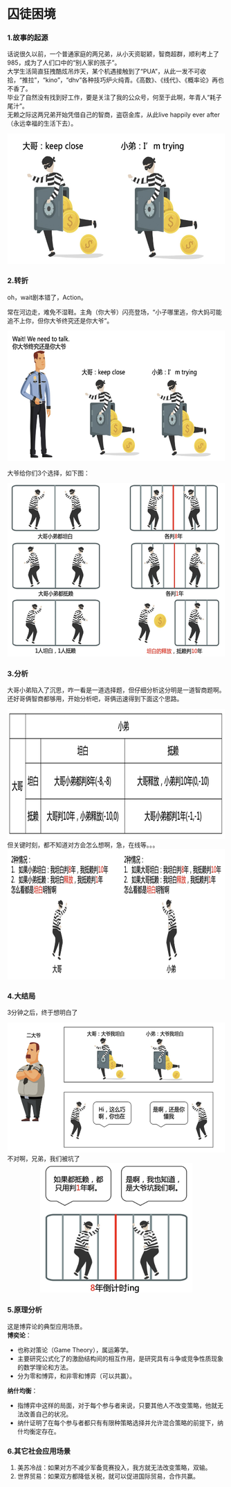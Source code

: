 # 囚徒困境

### 1.故事的起源
话说很久以前，一个普通家庭的两兄弟，从小天资聪颖，智商超群，顺利考上了985，成为了人们口中的“别人家的孩子”。  
大学生活简直狂拽酷炫吊炸天，某个机遇接触到了“PUA”，从此一发不可收拾，“推拉”，“kino”，“dhv”各种技巧炉火纯青。《高数》、《线代》、《概率论》再也不香了。  
毕业了自然没有找到好工作，要是关注了我的公众号，何至于此啊，年青人“耗子尾汁”。  
无赖之际这两兄弟开始凭借自己的智商，盗窃金库，从此live happily ever after（永远幸福的生活下去）。
<div align=center><img src="img-prisoner/prisoner-1.jpg" style="height: 300px;"></div>

### 2.转折
oh，wait剧本错了，Action。 

常在河边走，难免不湿鞋。主角（你大爷）闪亮登场，“小子哪里逃，你大妈可能追不上你，但你大爷终究还是你大爷”。
<div align=center><img src="img-prisoner/prisoner-2.jpg" style="height: 300px;"></div>

大爷给你们3个选择，如下图：
<div align=center><img src="img-prisoner/prisoner-3.jpg" style="height: 400px;"></div>

### 3.分析
大哥小弟陷入了沉思，咋一看是一道选择题，但仔细分析这分明是一道智商题啊。  
还好哥俩智商都够用，开始分析吧，哥俩迅速得到下面这个思路。
<div align=center><img src="img-prisoner/prisoner-4.jpg" style="height: 300px;"></div>
但关键时刻，都不知道对方会怎么想啊，急，在线等。。。  
<div align=center><img src="img-prisoner/prisoner-5.jpg" style="height: 300px;"></div>

### 4.大结局
3分钟之后，终于想明白了
<div align=center><img src="img-prisoner/prisoner-6.jpg" style="height: 300px;"></div>
不对啊，兄弟，我们被坑了
<div align=center><img src="img-prisoner/prisoner-7.jpg" style="height: 300px;"></div>

### 5.原理分析
这是博弈论的典型应用场景。  
**博奕论**：
* 也称对策论（Game Theory），属运筹学。
* 主要研究公式化了的激励结构间的相互作用，是研究具有斗争或竞争性质现象的数学理论和方法。
* 分为零和博弈，和非零和博弈（可以共赢）。

**纳什均衡**：
* 指博弈中这样的局面，对于每个参与者来说，只要其他人不改变策略，他就无法改善自己的状况。
* 纳什证明了在每个参与者都只有有限种策略选择并允许混合策略的前提下，纳什均衡定存在。

### 6.其它社会应用场景
1. 美苏冷战：如果对方不减少军备竞赛投入，我方就无法改变策略，双输。
2. 世界贸易：如果双方都降低关税，就可以促进国际贸易，合作共赢。


